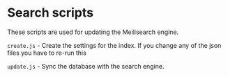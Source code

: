 # Search scripts

These scripts are used for updating the Meilisearch engine.

`create.js` - Create the settings for the index. If you change any of the json files you have to re-run this

`update.js` - Sync the database with the search engine.